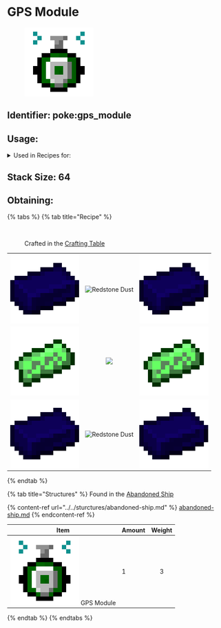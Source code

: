 # GPS Module

<figure><img src="https://github.com/ItsMePok/PFE/blob/wikiAssets/wikiMain/gps_module.png?raw=true" alt=""><figcaption></figcaption></figure>

## Identifier: poke:gps\_module

## Usage:

<details>

<summary>Used in Recipes for:</summary>

* [<img src="https://github.com/ItsMePok/PFE/blob/wikiAssets/Automation/duster.png?raw=true" alt="" data-size="line"> Duster](../../blocks/automation/duster.md)
* [<img src="broken-reference" alt="" data-size="line"> Dirter](../../blocks/automation/dirter.md)
* [<img src="https://github.com/ItsMePok/PFE/blob/wikiAssets/Automation/cobbler.png?raw=true" alt="" data-size="line">Cobbler](../../blocks/automation/cobbler.md)
* Calibrated Block Breaker
* Calibrated Cobblestone Generator
* [<img src="https://github.com/ItsMePok/PFE/blob/wikiAssets/wikiMain/receiver.png?raw=true" alt="" data-size="line">Receiver](receiver.md)
* [<img src="https://github.com/ItsMePok/PFE/blob/wikiAssets/wikiMain/gravity_gem.png?raw=true" alt="" data-size="line">Gravity Gem](../gems/gravity-gem.md)

</details>

## <img src="https://minecraft.wiki/images/Light_Gray_Bundle_JE1_BE1.png?b552e" alt="" data-size="line">Stack Size: 64

## Obtaining:

{% tabs %}
{% tab title="Recipe" %}


<figure><img src="https://minecraft.wiki/images/thumb/Crafting_Table_JE4_BE3.png/150px-Crafting_Table_JE4_BE3.png?5767f" alt=""><figcaption><p>Crafted in the <a href="https://minecraft.wiki/w/Crafting_Table">Crafting Table</a></p></figcaption></figure>

|                                                                                                        |                                                                                                                       |                                                                                                        |
| :----------------------------------------------------------------------------------------------------: | :-------------------------------------------------------------------------------------------------------------------: | :----------------------------------------------------------------------------------------------------: |
|    ![Cobalt Ingot](https://github.com/ItsMePok/PFE/blob/wikiAssets/wikiMain/cobalt_ingot.png?raw=true)    | ![Redstone Dust](https://minecraft.wiki/images/thumb/Redstone_Dust_JE2_BE2.png/150px-Redstone_Dust_JE2_BE2.png?8cf17) |    ![Cobalt Ingot](https://github.com/ItsMePok/PFE/blob/wikiAssets/wikiMain/cobalt_ingot.png?raw=true)    |
| ![Electric Component](https://github.com/ItsMePok/PFE/blob/wikiAssets/wikiMain/electric_component.png?raw=true) |                              ![](https://minecraft.wiki/images/Compass_JE3_BE3.gif?0043f)                             | ![Electric Component](https://github.com/ItsMePok/PFE/blob/wikiAssets/wikiMain/electric_component.png?raw=true) |
|    ![Cobalt Ingot](https://github.com/ItsMePok/PFE/blob/wikiAssets/wikiMain/cobalt_ingot.png?raw=true)    | ![Redstone Dust](https://minecraft.wiki/images/thumb/Redstone_Dust_JE2_BE2.png/150px-Redstone_Dust_JE2_BE2.png?8cf17) |    ![Cobalt Ingot](https://github.com/ItsMePok/PFE/blob/wikiAssets/wikiMain/cobalt_ingot.png?raw=true)    |
{% endtab %}

{% tab title="Structures" %}
Found in the [Abandoned Ship](https://pfewiki.gitbook.io/home/sturctures/abandoned-ship)

{% content-ref url="../../sturctures/abandoned-ship.md" %}
[abandoned-ship.md](../../sturctures/abandoned-ship.md)
{% endcontent-ref %}

| Item                                                                                                                           | Amount | Weight |
| ------------------------------------------------------------------------------------------------------------------------------ | ------ | :----: |
| <img src="https://github.com/ItsMePok/PFE/blob/wikiAssets/wikiMain/gps_module.png?raw=true" alt="" data-size="line"> GPS Module | 1      |    3   |
{% endtab %}
{% endtabs %}
